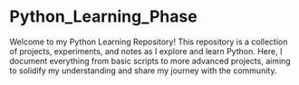 # Python_Learning_Phase
Welcome to my Python Learning Repository! This repository is a collection of projects, experiments, and notes as I explore and learn Python. Here, I document everything from basic scripts to more advanced projects, aiming to solidify my understanding and share my journey with the community.
